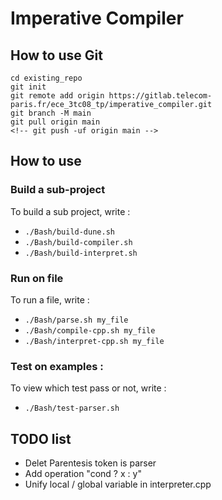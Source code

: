 # Imperative Compiler



## How to use Git


```
cd existing_repo
git init
git remote add origin https://gitlab.telecom-paris.fr/ece_3tc08_tp/imperative_compiler.git
git branch -M main
git pull origin main
<!-- git push -uf origin main -->
```

## How to use


### Build a sub-project
To build a sub project, write :
- `./Bash/build-dune.sh`
- `./Bash/build-compiler.sh`
- `./Bash/build-interpret.sh`

### Run on file
To run a file, write :
- `./Bash/parse.sh my_file`
- `./Bash/compile-cpp.sh my_file`
- `./Bash/interpret-cpp.sh my_file`

### Test on examples :
To view which test pass or not, write :
- `./Bash/test-parser.sh`


## TODO list

- Delet Parentesis token is parser
- Add operation "cond ? x : y"
- Unify local / global variable in interpreter.cpp

